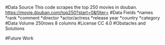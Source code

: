 
#Data Source
This code scrapes the top 250 movies in douban. https://movie.douban.com/top250?start=0&filter=
#Data Fields
*names
*rank
*comment
*director
*actor/actress
*release year
*country
*category
#Data Volume
250rows 8 columns
#License
CC 4.0
#Obstacles and Solutions

#Future Work
